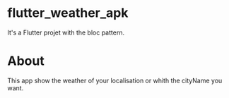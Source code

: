 # flutter_weather_apk

It's a Flutter projet with the bloc pattern. 

# About

This app show the weather of your localisation or whith the cityName you want.



